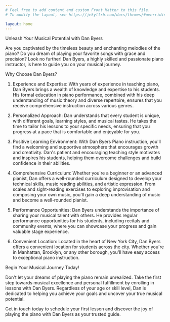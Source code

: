 ```yaml
---
# Feel free to add content and custom Front Matter to this file.
# To modify the layout, see https://jekyllrb.com/docs/themes/#overriding-theme-defaults

layout: home
---
```


Unleash Your Musical Potential with Dan Byers

Are you captivated by the timeless beauty and enchanting melodies of the piano? Do you dream of playing your favorite songs with grace and precision? Look no further! Dan Byers, a highly skilled and passionate piano instructor, is here to guide you on your musical journey.

Why Choose Dan Byers?

1. Experience and Expertise: With years of experience in teaching piano, Dan Byers brings a wealth of knowledge and expertise to his students. His formal education in piano performance, combined with his deep understanding of music theory and diverse repertoire, ensures that you receive comprehensive instruction across various genres.

2. Personalized Approach: Dan understands that every student is unique, with different goals, learning styles, and musical tastes. He takes the time to tailor his lessons to your specific needs, ensuring that you progress at a pace that is comfortable and enjoyable for you.

3. Positive Learning Environment: With Dan Byers Piano instruction, you'll find a welcoming and supportive atmosphere that encourages growth and creativity. Dan's patient and encouraging teaching style motivates and inspires his students, helping them overcome challenges and build confidence in their abilities.

4. Comprehensive Curriculum: Whether you're a beginner or an advanced pianist, Dan offers a well-rounded curriculum designed to develop your technical skills, music reading abilities, and artistic expression. From scales and sight-reading exercises to exploring improvisation and composing your own music, you'll gain a deep understanding of music and become a well-rounded pianist.

5. Performance Opportunities: Dan Byers understands the importance of sharing your musical talent with others. He provides regular performance opportunities for his students, including recitals and community events, where you can showcase your progress and gain valuable stage experience.

6. Convenient Location: Located in the heart of New York City, Dan Byers offers a convenient location for students across the city. Whether you're in Manhattan, Brooklyn, or any other borough, you'll have easy access to exceptional piano instruction.

Begin Your Musical Journey Today!

Don't let your dreams of playing the piano remain unrealized. Take the first step towards musical excellence and personal fulfillment by enrolling in lessons with Dan Byers. Regardless of your age or skill level, Dan is dedicated to helping you achieve your goals and uncover your true musical potential.

Get in touch today to schedule your first lesson and discover the joy of playing the piano with Dan Byers as your trusted guide.